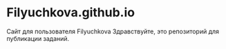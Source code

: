 # Filyuchkova.github.io
Сайт для пользователя Filyuchkova
Здравствуйте, это репозиторий для публикации заданий.
